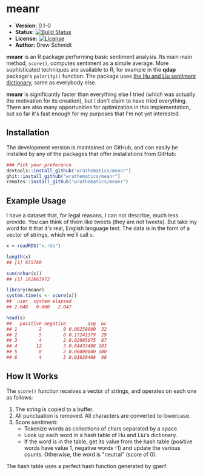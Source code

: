 # meanr

* **Version:** 0.1-0
* **Status:** [![Build Status](https://travis-ci.org/wrathematics/meanr.png)](https://travis-ci.org/wrathematics/meanr)
* **License:** [![License](http://img.shields.io/badge/license-BSD%202--Clause-orange.svg?style=flat)](http://opensource.org/licenses/BSD-2-Clause)
* **Author:** Drew Schmidt


**meanr** is an R package performing basic sentiment analysis.  Its main main method, `score()`, computes sentiment as a simple average.  More sophisticated techniques are available to R, for example in the **qdap** package's `polarity()` function.  The package uses [the Hu and Liu sentiment dictionary](https://www.cs.uic.edu/~liub/FBS/sentiment-analysis.html), same as everybody else.

**meanr** is significantly faster than everything else I tried (which was actually the motivation for its creation), but I don't claim to have tried everything.  There are also many opportunities for optimization in this implementation, but so far it's fast enough for my purposes that I'm not yet interested.



## Installation

<!-- You can install the stable version from CRAN using the usual `install.packages()`:

```r
install.packages("meanr")
``` -->

The development version is maintained on GitHub, and can easily be installed by any of the packages that offer installations from GitHub:

```r
### Pick your preference
devtools::install_github("wrathematics/meanr")
ghit::install_github("wrathematics/meanr")
remotes::install_github("wrathematics/meanr")
```



## Example Usage

I have a dataset that, for legal reasons, I can not describe, much less provide.  You can think of them like tweets (they are not tweets).  But take my word for it that it's real, English language text.  The data is in the form of a vector of strings, which we'll call `x`.

```r
x = readRDS("x.rds")

length(x)
## [1] 655760

sum(nchar(x))
## [1] 162663972

library(meanr)
system.time(s <- score(x))
##  user  system elapsed 
## 2.048   0.000   2.047 

head(s)
##   positive negative        avg  wc
## 1        2        0 0.06250000  32
## 2        5        0 0.17241379  29
## 3        4        2 0.02985075  67
## 4       12        3 0.04433498 203
## 5        8        2 0.06000000 100
## 6        4        3 0.01020408  98
```



## How It Works

The `score()` function receives a vector of strings, and operates on each one as follows:

1. The string is copied to a buffer.
2. All punctuation is removed. All characters are converted to lowercase.
3. Score sentiment:
    - Tokenize words as collections of chars separated by a space.
    - Look up each word in a hash table of Hu and Liu's dictionary.
    - If the word is in the table, get its value from the hash table (positive words have value 1, negative words -1) and update the various counts.  Otherwise, the word is "neutral" (score of 0).

The hash table uses a perfect hash function generated by gperf.
